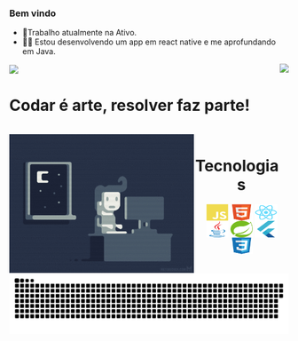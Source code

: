 ### Bem vindo

- 💼Trabalho atualmente na Ativo.
- 👨‍💻 Estou desenvolvendo um app em react native e me aprofundando em Java.

<a href="https://github.com/anuraghazra/github-readme-stats">
  <img height=200 align="center" src="https://github-readme-stats.vercel.app/api?username=matheusFPZ&theme=radical" />
</a>
<a href="https://github.com/anuraghazra/convoychat">
  <img height=200 align="right" src="https://github-readme-stats.vercel.app/api/top-langs?username=matheusFPZ&layout=compact&langs_count=8&card_width=320&theme=radical" />
</a>
<H1>Codar é arte, resolver faz parte!</H1>

  <div align="center"><br>
    <img align = "left" height= "250" alt="codando" src="code.gif">
    <H1>Tecnologias</H1>
    <img align ="center" height="30" width="40" alt="javascript" src="https://raw.githubusercontent.com/devicons/devicon/master/icons/javascript/javascript-plain.svg">
   <img align ="center" height="30" width="40" alt="html" src="https://raw.githubusercontent.com/devicons/devicon/master/icons/html5/html5-original.svg">
     <img align ="center" height="30" width="40" alt="react" src="https://raw.githubusercontent.com/devicons/devicon/master/icons/react/react-original.svg">
   <img align ="center" height="30" width="40" alt="java" src="https://raw.githubusercontent.com/devicons/devicon/master/icons/java/java-original.svg">
   <img align ="center" height="30" width="40" alt="spring" src="https://raw.githubusercontent.com/devicons/devicon/master/icons/spring/spring-original.svg">
    <img align ="center" height="30" width="40" alt="flutter" src="https://raw.githubusercontent.com/devicons/devicon/master/icons/flutter/flutter-original.svg">
    <img align ="center" height="30" width="40" alt="css" src="https://raw.githubusercontent.com/devicons/devicon/master/icons/css3/css3-original.svg">
    
 </div>    

  

![Snake animation](https://github.com/matheusFPZ/matheusFPZ/blob/output/github-contribution-grid-snake.svg)
